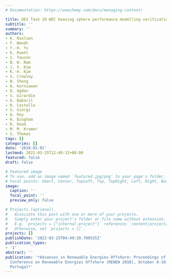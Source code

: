 ```yaml
---
# Documentation: https://wowchemy.com/docs/managing-content/

title: OES Task 10 WEC heaving sphere performance modelling verification
subtitle: ''
summary: ''
authors:
- K. Nielsen
- F. Wendt
- Y.-H. Yu
- K. Ruehl
- I. Touzon
- B. W. Nam
- J. S. Kim
- K.-H. Kim
- S. Crowley
- W. Sheng
- A. Kurniawan
- D. Ogden
- S. Girardin
- A. Babarit
- R. Costello
- S. Giorgi
- A. Roy
- H. Bingham
- R. Read
- M. M. Kramer
- S. Thomas
tags: []
categories: []
date: '2018-01-01'
lastmod: 2022-03-25T12:49:32+08:00
featured: false
draft: false

# Featured image
# To use, add an image named `featured.jpg/png` to your page's folder.
# Focal points: Smart, Center, TopLeft, Top, TopRight, Left, Right, BottomLeft, Bottom, BottomRight.
image:
  caption: ''
  focal_point: ''
  preview_only: false

# Projects (optional).
#   Associate this post with one or more of your projects.
#   Simply enter your project's folder or file name without extension.
#   E.g. `projects = ["internal-project"]` references `content/project/deep-learning/index.md`.
#   Otherwise, set `projects = []`.
projects: []
publishDate: '2022-03-25T04:49:29.700535Z'
publication_types:
- '1'
abstract: ''
publication: '*Advances in Renewable Energies Offshore: Proceedings of the 3rd International
  Conference on Renewable Energies Offshore (RENEW 2018), October 8-10, 2018, Lisbon,
  Portugal*'
---
```

